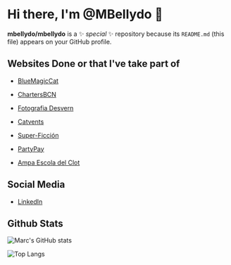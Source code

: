 # Hi there, I'm @MBellydo 👋

**mbellydo/mbellydo** is a ✨ _special_ ✨ repository because its `README.md` (this file) appears on your GitHub profile.

<!--
Here are some ideas to get you started:

- 🔭 I’m currently working on ...
- 🌱 I’m currently learning ...
- 👯 I’m looking to collaborate on ...
- 🤔 I’m looking for help with ...
- 💬 Ask me about ...
- 📫 How to reach me: ...
- 😄 Pronouns: ...
- ⚡ Fun fact: ...
-->

## Websites Done or that I've take part of

* [BlueMagicCat](https://bluemagiccat.com)
- [ChartersBCN](https://www.chartersbcn.com)
+ [Fotografia Desvern](http://www.fotografiadesvern.com)
* [Catvents](https://catvents.com)
- [Super-Ficción](https://super-ficcion.com)
+ [PartyPay](https://partypay.es)
* [Ampa Escola del Clot](http://afaescoladelclot.com)

## Social Media

* [LinkedIn](https://www.linkedin.com/in/marc-bellido-dorador/)

## Github Stats

![Marc's GitHub stats](https://github-readme-stats.vercel.app/api?username=mbellydo&show_icons=true&theme=dark&show)

![Top Langs](https://github-readme-stats.vercel.app/api/top-langs/?username=mbellydo&langs_count=8&theme=dark&show)
